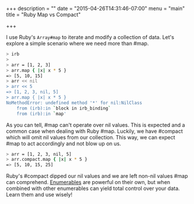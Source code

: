 +++
description = ""
date = "2015-04-26T14:31:46-07:00"
menu = "main"
title = "Ruby Map vs Compact"

+++

I use Ruby's `Array#map` to iterate and modify a collection of data. Let's explore a simple scenario where we need more than #map.

``` bash
> irb
>
> arr = [1, 2, 3]
> arr.map { |x| x * 5 }
=> [5, 10, 15]
> arr << nil
> arr << 5
=> [1, 2, 3, nil, 5]
> arr.map { |x| x * 5 }
NoMethodError: undefined method '*' for nil:NilClass
    from (irb):in `block in irb_binding`
    from (irb):in `map'
```

As you can tell, #map can't operate over nil values. This is expected and a common case when dealing with Ruby #map. Luckily, we have #compact which will omit nil values from our collection. This way, we can expect #map to act accordingly and not blow up on us. 

``` bash
> arr = [1, 2, 3, nil, 5]
> arr.compact.map { |x| x * 5 }
=> [5, 10, 15, 25]
```

Ruby's #compact dipped our nil values and we are left non-nil values #map can comprehend. [Enumerables](http://ruby-doc.org/core-2.2.2/Enumerable.html) are powerful on their own, but when combined with other enumerables can yield total control over your data. Learn them and use wisely!
